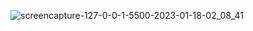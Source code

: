 ![screencapture-127-0-0-1-5500-2023-01-18-02_08_41](https://user-images.githubusercontent.com/121231314/213007648-02df60c3-e723-4785-a7ae-3edf77b7353a.png)
